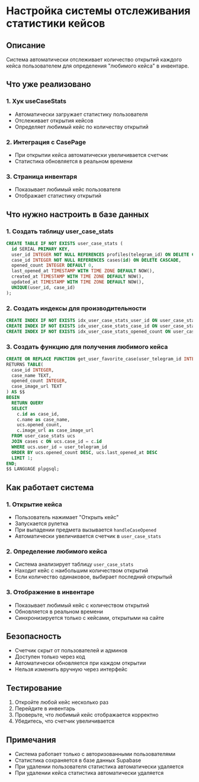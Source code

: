 # Настройка системы отслеживания статистики кейсов

## Описание

Система автоматически отслеживает количество открытий каждого кейса пользователем для определения "любимого кейса" в инвентаре.

## Что уже реализовано

### 1. Хук useCaseStats
- Автоматически загружает статистику пользователя
- Отслеживает открытия кейсов
- Определяет любимый кейс по количеству открытий

### 2. Интеграция с CasePage
- При открытии кейса автоматически увеличивается счетчик
- Статистика обновляется в реальном времени

### 3. Страница инвентаря
- Показывает любимый кейс пользователя
- Отображает статистику открытий

## Что нужно настроить в базе данных

### 1. Создать таблицу user_case_stats

```sql
CREATE TABLE IF NOT EXISTS user_case_stats (
  id SERIAL PRIMARY KEY,
  user_id INTEGER NOT NULL REFERENCES profiles(telegram_id) ON DELETE CASCADE,
  case_id INTEGER NOT NULL REFERENCES cases(id) ON DELETE CASCADE,
  opened_count INTEGER DEFAULT 0,
  last_opened_at TIMESTAMP WITH TIME ZONE DEFAULT NOW(),
  created_at TIMESTAMP WITH TIME ZONE DEFAULT NOW(),
  updated_at TIMESTAMP WITH TIME ZONE DEFAULT NOW(),
  UNIQUE(user_id, case_id)
);
```

### 2. Создать индексы для производительности

```sql
CREATE INDEX IF NOT EXISTS idx_user_case_stats_user_id ON user_case_stats(user_id);
CREATE INDEX IF NOT EXISTS idx_user_case_stats_case_id ON user_case_stats(case_id);
CREATE INDEX IF NOT EXISTS idx_user_case_stats_opened_count ON user_case_stats(opened_count);
```

### 3. Создать функцию для получения любимого кейса

```sql
CREATE OR REPLACE FUNCTION get_user_favorite_case(user_telegram_id INTEGER)
RETURNS TABLE(
  case_id INTEGER,
  case_name TEXT,
  opened_count INTEGER,
  case_image_url TEXT
) AS $$
BEGIN
  RETURN QUERY
  SELECT 
    c.id as case_id,
    c.name as case_name,
    ucs.opened_count,
    c.image_url as case_image_url
  FROM user_case_stats ucs
  JOIN cases c ON ucs.case_id = c.id
  WHERE ucs.user_id = user_telegram_id
  ORDER BY ucs.opened_count DESC, ucs.last_opened_at DESC
  LIMIT 1;
END;
$$ LANGUAGE plpgsql;
```

## Как работает система

### 1. Открытие кейса
- Пользователь нажимает "Открыть кейс"
- Запускается рулетка
- При выпадении предмета вызывается `handleCaseOpened`
- Автоматически увеличивается счетчик в `user_case_stats`

### 2. Определение любимого кейса
- Система анализирует таблицу `user_case_stats`
- Находит кейс с наибольшим количеством открытий
- Если количество одинаковое, выбирает последний открытый

### 3. Отображение в инвентаре
- Показывает любимый кейс с количеством открытий
- Обновляется в реальном времени
- Синхронизируется только с кейсами, открытыми на сайте

## Безопасность

- Счетчик скрыт от пользователей и админов
- Доступен только через код
- Автоматически обновляется при каждом открытии
- Нельзя изменить вручную через интерфейс

## Тестирование

1. Откройте любой кейс несколько раз
2. Перейдите в инвентарь
3. Проверьте, что любимый кейс отображается корректно
4. Убедитесь, что счетчик увеличивается

## Примечания

- Система работает только с авторизованными пользователями
- Статистика сохраняется в базе данных Supabase
- При удалении пользователя статистика автоматически удаляется
- При удалении кейса статистика автоматически удаляется
